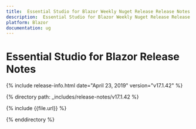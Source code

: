 ```yaml
---
title:  Essential Studio for Blazor Weekly Nuget Release Release Notes  
description:  Essential Studio for Blazor Weekly Nuget Release Release Notes  
platform: Blazor
documentation: ug
---
```


#  Essential Studio for Blazor  Release Notes  

{% include release-info.html date="April 23, 2019"  version="v17.1.42" %} 

{% directory path: _includes/release-notes/v17.1.42 %}

{% include {{file.url}} %}

{% enddirectory %}

